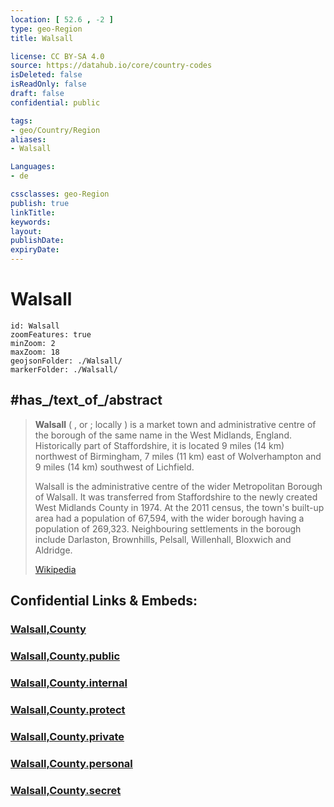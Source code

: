 ```yaml
---
location: [ 52.6 , -2 ] 
type: geo-Region
title: Walsall

license: CC BY-SA 4.0
source: https://datahub.io/core/country-codes
isDeleted: false
isReadOnly: false
draft: false
confidential: public

tags:
- geo/Country/Region
aliases:
- Walsall

Languages:
- de

cssclasses: geo-Region
publish: true
linkTitle: 
keywords: 
layout: 
publishDate: 
expiryDate: 
---
```


# Walsall

```leaflet
id: Walsall
zoomFeatures: true 
minZoom: 2 
maxZoom: 18
geojsonFolder: ./Walsall/
markerFolder: ./Walsall/
```
## #has_/text_of_/abstract 


> **Walsall** ( , or ; locally ) is a market town and administrative centre of the borough of the same name in the West Midlands, England. Historically part of Staffordshire, it is located 9 miles (14 km) northwest of Birmingham, 7 miles (11 km) east of Wolverhampton and 9 miles (14 km) southwest of Lichfield.
>
> Walsall is the administrative centre of the wider Metropolitan Borough of Walsall. It was transferred from Staffordshire to the newly created West Midlands County in 1974. At the 2011 census, the town's built-up area had a population of 67,594, with the wider borough having a population of 269,323. Neighbouring settlements in the borough include Darlaston, Brownhills, Pelsall, Willenhall, Bloxwich and Aldridge.
>
> [Wikipedia](https://en.wikipedia.org/wiki/Walsall)


## Confidential Links & Embeds: 

### [Walsall,County](/_Standards/Earth/Continent/Europe/Europe~North/UK/England/Regions~England/West_Midlands,Region/Staffordshire,County/Walsall,County.md) 

### [Walsall,County.public](/_public/Earth/Continent/Europe/Europe~North/UK/England/Regions~England/West_Midlands,Region/Staffordshire,County/Walsall,County.public.md) 

### [Walsall,County.internal](/_internal/Earth/Continent/Europe/Europe~North/UK/England/Regions~England/West_Midlands,Region/Staffordshire,County/Walsall,County.internal.md) 

### [Walsall,County.protect](/_protect/Earth/Continent/Europe/Europe~North/UK/England/Regions~England/West_Midlands,Region/Staffordshire,County/Walsall,County.protect.md) 

### [Walsall,County.private](/_private/Earth/Continent/Europe/Europe~North/UK/England/Regions~England/West_Midlands,Region/Staffordshire,County/Walsall,County.private.md) 

### [Walsall,County.personal](/_personal/Earth/Continent/Europe/Europe~North/UK/England/Regions~England/West_Midlands,Region/Staffordshire,County/Walsall,County.personal.md) 

### [Walsall,County.secret](/_secret/Earth/Continent/Europe/Europe~North/UK/England/Regions~England/West_Midlands,Region/Staffordshire,County/Walsall,County.secret.md)

